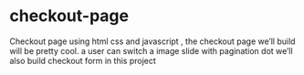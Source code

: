 # checkout-page
 Checkout page using html css and javascript , the checkout page we’ll build will be pretty cool. a user can switch a image slide with pagination dot we’ll also build checkout form in this project
